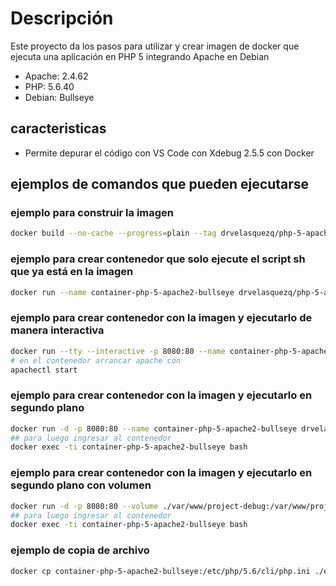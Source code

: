 # Descripción
Este proyecto da los pasos para utilizar y crear imagen de docker que ejecuta una aplicación en PHP 5 integrando Apache en Debian

<ul>
<li>Apache: 2.4.62</li>
<li>PHP: 5.6.40</li>
<li>Debian: Bullseye</li>
</ul>

## caracteristicas

<ul>
<li>Permite depurar el código con VS Code con Xdebug 2.5.5 con Docker</li>
</ul>

## ejemplos de comandos que pueden ejecutarse

### ejemplo para construir la imagen

```bash
docker build --no-cache --progress=plain --tag drvelasquezq/php-5-apache2-bullseye:1.0.0 . > output-build-image/output.log 2>&1
```

### ejemplo para crear contenedor que solo ejecute el script sh que ya está en la imagen

```bash
docker run --name container-php-5-apache2-bullseye drvelasquezq/php-5-apache2-bullseye:1.0.0
```

### ejemplo para crear contenedor con la imagen y ejecutarlo de manera interactiva

```bash
docker run --tty --interactive -p 8080:80 --name container-php-5-apache2-bullseye drvelasquezq/php-5-apache2-bullseye:1.0.0 bash
# en el contenedor arrancar apache con
apachectl start
```

### ejemplo para crear contenedor con la imagen y ejecutarlo en segundo plano

```bash
docker run -d -p 8080:80 --name container-php-5-apache2-bullseye drvelasquezq/php-5-apache2-bullseye:1.0.0
## para luego ingresar al contenedor
docker exec -ti container-php-5-apache2-bullseye bash
```

### ejemplo para crear contenedor con la imagen y ejecutarlo en segundo plano con volumen

```bash
docker run -d -p 8080:80 --volume ./var/www/project-debug:/var/www/project-debug --name container-php-5-apache2-bullseye drvelasquezq/php-5-apache2-bullseye:1.0.0
## para luego ingresar al contenedor
docker exec -ti container-php-5-apache2-bullseye bash
```

### ejemplo de copia de archivo

```bash
docker cp container-php-5-apache2-bullseye:/etc/php/5.6/cli/php.ini ./etc/php/5.6/cli/
```
